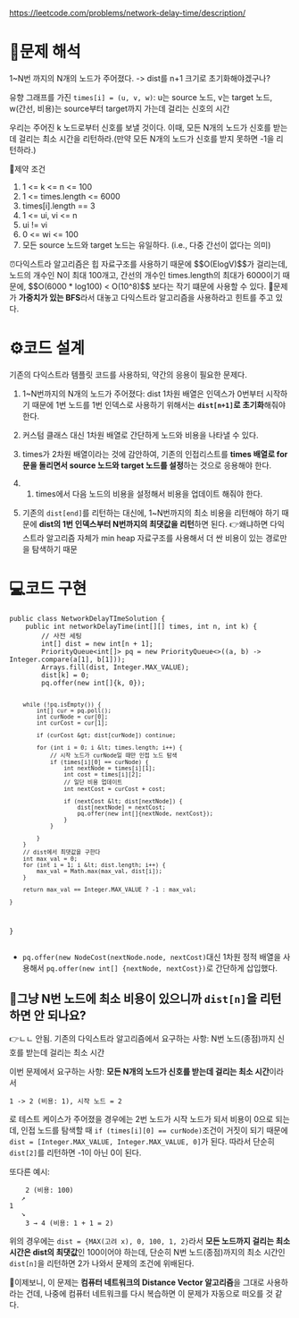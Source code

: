 <p><a href="https://leetcode.com/problems/network-delay-time/description/">https://leetcode.com/problems/network-delay-time/description/</a></p>
<h1 id="📜문제-해석">📜문제 해석</h1>
<p>1~N번 까지의 N개의 노드가 주어졌다.
-&gt; dist를 n+1 크기로 초기화해야겠구나?</p>
<p>유향 그래프를 가진 <code>times[i] = (u, v, w)</code>: u는 source 노드, v는 target 노드, w(간선, 비용)는 source부터 target까지 가는데 걸리는 신호의 시간</p>
<p>우리는 주어진 k 노드로부터 신호를 보낼 것이다. 이때, 모든 N개의 노드가 신호를 받는데 걸리는 최소 시간을 리턴하라.(만약 모든 N개의 노드가 신호를 받지 못하면 -1을 리턴하라.)</p>
<p>🚧제약 조건</p>
<ol>
<li>1 &lt;= k &lt;= n &lt;= 100</li>
<li>1 &lt;= times.length &lt;= 6000</li>
<li>times[i].length == 3</li>
<li>1 &lt;= ui, vi &lt;= n</li>
<li>ui != vi</li>
<li>0 &lt;= wi &lt;= 100</li>
<li>모든 source 노드와 target 노드는 유일하다. (i.e., 다중 간선이 없다는 의미)</li>
</ol>
<p>⏰다익스트라 알고리즘은 힙 자료구조를 사용하기 때문에 $$O(ElogV)$$가 걸리는데, 노드의 개수인 N이 최대 100개고, 간선의 개수인 times.length의 최대가 6000이기 때문에, $$O(6000 * log100) &lt; O(10^8)$$ 보다는 작기 떄문에 사용할 수 있다.
🧐문제가 <strong>가중치가 있는 BFS</strong>라서 대놓고 다익스트라 알고리즘을 사용하라고 힌트를 주고 있다.</p>
<h1 id="⚙️코드-설계">⚙️코드 설계</h1>
<p>기존의 다익스트라 템플릿 코드를 사용하되, 약간의 응용이 필요한 문제다.</p>
<ol>
<li><p>1~N번까지의 N개의 노드가 주어졌다: dist 1차원 배열은 인덱스가 0번부터 시작하기 때문에 1번 노드를 1번 인덱스로 사용하기 위해서는 <strong><code>dist[n+1]</code>로 초기화</strong>해줘야 한다.</p>
</li>
<li><p>커스텀 클래스 대신 1차원 배열로 간단하게 노드와 비용을 나타낼 수 있다.</p>
</li>
<li><p>times가 2차원 배열이라는 것에 감안하여, 기존의 인접리스트를 <strong>times 배열로 for문을 돌리면서 source 노드와 target 노드를 설정</strong>하는 것으로 응용해야 한다.</p>
</li>
<li><ol>
<li>times에서 다음 노드의 비용을 설정해서 비용을 업데이트 해줘야 한다.</li>
</ol>
</li>
<li><p>기존의 <code>dist[end]</code>를 리턴하는 대신에, 1~N번까지의 최소 비용을 리턴해야 하기 때문에 <strong>dist의 1번 인덱스부터 N번까지의 최댓값을 리턴</strong>하면 된다.
👉왜냐하면 다익스트라 알고리즘 자체가 min heap 자료구조를 사용해서 더 싼 비용이 있는 경로만을 탐색하기 때문</p>
</li>
</ol>
<h1 id="💻코드-구현">💻코드 구현</h1>
<pre><code class="language-java">public class NetworkDelayTImeSolution {
    public int networkDelayTime(int[][] times, int n, int k) {
        // 사전 세팅
        int[] dist = new int[n + 1];
        PriorityQueue&lt;int[]&gt; pq = new PriorityQueue&lt;&gt;((a, b) -&gt; Integer.compare(a[1], b[1]));
        Arrays.fill(dist, Integer.MAX_VALUE);
        dist[k] = 0;
        pq.offer(new int[]{k, 0});

        while (!pq.isEmpty()) {
            int[] cur = pq.poll();
            int curNode = cur[0];
            int curCost = cur[1];

            if (curCost &gt; dist[curNode]) continue;

            for (int i = 0; i &lt; times.length; i++) {
                // 시작 노드가 curNode일 때만 인접 노드 탐색
                if (times[i][0] == curNode) {
                    int nextNode = times[i][1];
                    int cost = times[i][2];
                    // 일단 비용 업데이트
                    int nextCost = curCost + cost;

                    if (nextCost &lt; dist[nextNode]) {
                        dist[nextNode] = nextCost;
                        pq.offer(new int[]{nextNode, nextCost});
                    }
                }

            }
        }
        // dist에서 최댓값을 구한다
        int max_val = 0;
        for (int i = 1; i &lt; dist.length; i++) {
            max_val = Math.max(max_val, dist[i]);
        }

        return max_val == Integer.MAX_VALUE ? -1 : max_val;

    }

}</code></pre>
<ul>
<li><code>pq.offer(new NodeCost(nextNode.node, nextCost)</code>대신 1차원 정적 배열을 사용해서 <code>pq.offer(new int[] {nextNode, nextCost})</code>로 간단하게 삽입했다.</li>
</ul>
<h2 id="🤔그냥-n번-노드에-최소-비용이-있으니까-distn을-리턴하면-안-되나요">🤔그냥 N번 노드에 최소 비용이 있으니까 <code>dist[n]</code>을 리턴하면 안 되나요?</h2>
<p>👉ㄴㄴ 안됨. 
기존의 다익스트라 알고리즘에서 요구하는 사항: N번 노드(종점)까지 신호를 받는데 걸리는 최소 시간</p>
<p>이번 문제에서 요구하는 사항: <strong>모든 N개의 노드가 신호를 받는데 걸리는 최소 시간</strong>이라서 </p>
<pre><code class="language-txt">1 -&gt; 2 (비용: 1), 시작 노드 = 2
</code></pre>
<p>로 테스트 케이스가 주어졌을 경우에는 2번 노드가 시작 노드가 되서 비용이 0으로 되는데, 인접 노드를 탐색할 때 <code>if (times[i][0] == curNode)</code>조건이 거짓이 되기 때문에 <code>dist = [Integer.MAX_VALUE, Integer.MAX_VALUE, 0]</code>가 된다. 따라서 단순히 <code>dist[2]</code>를 리턴하면 -1이 아닌 0이 된다.</p>
<p>또다른 예시: </p>
<pre><code class="language-txt">    2 (비용: 100)
   ↗
1 
   ↘
    3 → 4 (비용: 1 + 1 = 2)</code></pre>
<p>위의 경우에는 <code>dist = {MAX(고려 x), 0, 100, 1, 2}</code>라서 <strong>모든 노드까지 걸리는 최소 시간은 dist의 최댓값</strong>인 100이어야 하는데, 단순히 N번 노드(종점)까지의 최소 시간인 <code>dist[n]</code>을 리턴하면 2가 나와서 문제의 조건에 위배된다.</p>
<p>🧐이제보니, 이 문제는 <strong>컴퓨터 네트워크의 Distance Vector 알고리즘</strong>을 그대로 사용하라는 건데, 나중에 컴퓨터 네트워크를 다시 복습하면 이 문제가 자동으로 떠오를 것 같다.</p>